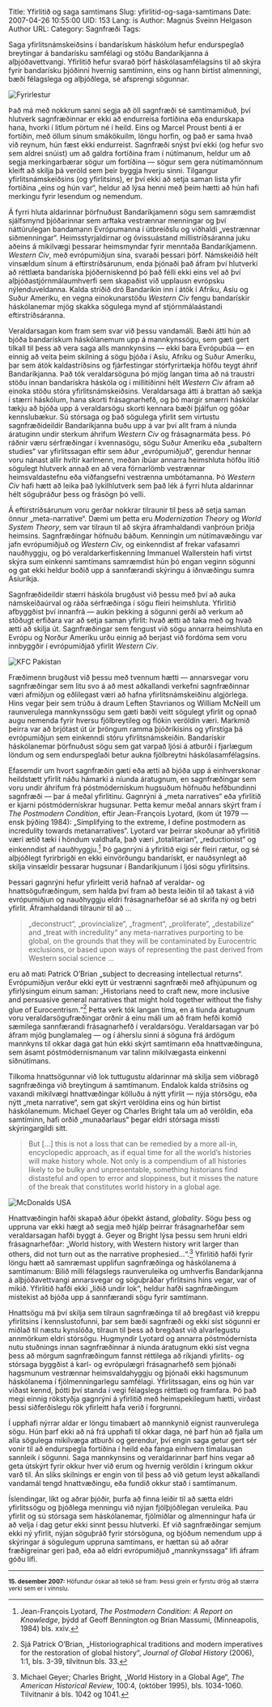 Title: Yfirlitið og saga samtímans
Slug: yfirlitid-og-saga-samtimans
Date: 2007-04-26 10:55:00
UID: 153
Lang: is
Author: Magnús Sveinn Helgason
Author URL: 
Category: Sagnfræði
Tags: 

Saga yfirlitsnámskeiðsins í bandarískum háskólum hefur endurspeglað breytingar á bandarísku samfélagi og stöðu Bandaríkjanna á alþjóðavettvangi. Yfirlitið hefur svarað þörf háskólasamfélagsins til að skýra fyrir bandarísku þjóðinni hvernig samtíminn, eins og hann birtist almenningi, bæði félagslega og alþjóðlega, sé afsprengi sögunnar.

![Fyrirlestur](355.jpg)

Það má með nokkrum sanni segja að öll sagnfræði sé samtímamiðuð, því hlutverk sagnfræðinnar er ekki að endurreisa fortíðina eða endurskapa hana, hvorki í litlum pörtum né í heild. Eins og Marcel Proust benti á er fortíðin, með öllum sínum smákökuilm, löngu horfin, og það er sama hvað við reynum, hún fæst ekki endurreist. Sagnfræði snýst því ekki (og hefur svo sem aldrei snúist) um að galdra fortíðina fram í nútímanum, heldur um að segja merkingarbærar sögur um fortíðina — sögur sem gera nútímamönnum kleift að skilja þá veröld sem þeir byggja hverju sinni. Tilgangur yfirlitsnámskeiðsins (og yfirlitsins), er því ekki að setja saman lista yfir fortíðina „eins og hún var“, heldur að lýsa henni með þeim hætti að hún hafi merkingu fyrir lesendum og nemendum.

Á fyrri hluta aldarinnar þörfnuðust Bandaríkjamenn sögu sem samræmdist sjálfsmynd þjóðarinnar sem arftaka vestrænnar menningar og því náttúrulegan bandamann Evrópumanna í útbreiðslu og viðhaldi „vestrænnar siðmenningar“. Heimsstyrjaldirnar og óvissuástand millistríðsáranna juku aðeins á mikilvægi þessarar heimsmyndar fyrir menntaða Bandaríkjamenn. _Western Civ_, með evrópumiðjun sína, svaraði þessari þörf. Námskeiðið hélt vinsældum sínum á eftirstríðsárunum, enda þjónaði það áfram því hlutverki að réttlæta bandaríska þjóðerniskennd þó það félli ekki eins vel að því alþjóðastjórnmálaumhverfi sem skapaðist við upplausn evrópsku nýlenduveldanna. Kalda stríðið dró Bandaríkin inn í átök í Afríku, Asíu og Suður Ameríku, en vegna einokunarstöðu _Western Civ_ fengu bandarískir háskólanemar mjög skakka sögulega mynd af stjórnmálaástandi eftirstríðsáranna. 

Veraldarsagan kom fram sem svar við þessu vandamáli. Bæði átti hún að bjóða bandarískum háskólanemum upp á mannkynssögu, sem gæti gert tilkall til þess að vera saga alls mannkynsins — ekki bara Evrópubúa — en einnig að veita þeim skilning á sögu þjóða í Asíu, Afríku og Suður Ameríku, þar sem átök kaldastríðsins og fjárfestingar stórfyrirtækja höfðu teygt áhrif Bandaríkjanna.
Það tók veraldarsöguna þó mjög langan tíma að ná traustri stöðu innan bandarískra háskóla og í millitíðinni hélt _Western Civ_ áfram að einoka stöðu stóra yfirlitsnámskeiðsins. Veraldarsaga átti á brattan að sækja í stærri háskólum, hana skorti frásagnarhefð, og þó margir smærri háskólar tækju að bjóða upp á veraldarsögu skorti kennara bæði þjálfun og góðar kennslubækur. Sú stórsaga og það sögulega yfirlit sem virtustu sagnfræðideildir Bandaríkjanna buðu upp á var því allt fram á níunda áratuginn undir sterkum áhrifum _Western Civ_ og frásagnarmáta þess. Þó ráðnir væru sérfræðingar í kvennasögu, sögu Suður Ameríku eða „subaltern studies“ var yfirlitssagan eftir sem áður „evrópumiðjuð“, gerendur hennar voru nánast allir hvítir karlmenn, meðan íbúar annarra heimshluta höfðu lítið sögulegt hlutverk annað en að vera fórnarlömb vestrænnar heimsvaldastefnu eða viðfangsefni vestrænna umbótamanna. Þó _Western Civ_ hafi hætt að leika það lykilhlutverk sem það lék á fyrri hluta aldarinnar hélt söguþráður þess og frásögn þó velli.

Á eftirstríðsárunum voru gerðar nokkrar tilraunir til þess að setja saman önnur „meta-narrative“. Dæmi um þetta eru _Modernization Theory_ og _World System Theory_, sem var tilraun til að skýra áframhaldandi vanþróun þriðja heimsins. Sagnfræðingar höfnuðu báðum. Kenningin um nútímavæðingu var jafn evrópumiðjuð og _Western Civ_, og einkenndist af frekar vafasamri nauðhyggju, og þó veraldarkerfiskenning Immanuel Wallerstein hafi virtst skýra sum einkenni samtímans samræmdist hún þó engan veginn sögunni og gat ekki heldur boðið upp á sannfærandi skýringu á iðnvæðingu sumra Asíuríkja.

Sagnfræðideildir stærri háskóla brugðust við þessu með því að auka námskeiðaúrval og ráða sérfræðinga í sögu fleiri heimshluta. Yfirlitið afbyggðist því innanfrá — aukin þekking á sögunni gerði að verkum að stöðugt erfiðara var að setja saman yfirlit: hvað ætti að taka með og hvað ætti að skilja út. Sagnfræðingar sem fengust við sögu annarra heimshluta en Evrópu og Norður Ameríku urðu einnig að berjast við fordóma sem voru innbyggðir í evrópumiðjað yfirlit _Western Civ_.

![KFC Pakistan](354.jpg)

Fræðimenn brugðust við þessu með tvennum hætti — annarsvegar voru sagnfræðingar sem litu svo á að mest aðkallandi verkefni sagnfræðinnar væri afmiðjun og eðlilegast væri að hafna yfirlitsnámskeiðinu algjörlega. Hins vegar þeir sem trúðu á draum Leften Stavrianos og William McNeill um raunverulega mannkynssögu sem gæti bæði veitt sögulegt yfirlit og opnað augu nemenda fyrir hversu fjölbreytileg og flókin veröldin væri. Markmið þeirra var að brjótast út úr þröngum ramma þjóðríkisins og yfirstíga þá evrópumiðjun sem einkenndi stóru yfirlitsnámskeiðin. Bandarískir háskólanemar þörfnuðust sögu sem gat varpað ljósi á atburði í fjarlægum löndum og sem endurspeglaði betur aukna fjölbreytni háskólasamfélagsins.

Efasemdir um hvort sagnfræðin gæti eða ætti að bjóða upp á einhverskonar heildstætt yfirlit náðu hámarki á níunda áratugnum, en sagnfræðingar sem voru undir áhrifum frá póstmódernískum hugsuðum höfnuðu hefðbundinni sagnfræði — þar á meðal yfirlitinu. Gagnrýni á „meta narratives“ eða yfirlitið er kjarni póstmódernískrar hugsunar. Þetta kemur meðal annars skýrt fram í _The Postmodern Condition_, eftir Jean-François Lyotard, (kom út 1979 — ensk þýðing 1984): „Simplifying to the extreme, I define postmodern as incredulity towards metanarratives“. Lyotard var þeirrar skoðunar að yfirlitið væri ætíð tæki í höndum valdhafa, það væri „totalitarian“, „reductionist“ og einkenndist af nauðhyggju.[^1] Þó gagnrýni á yfirlitið eigi sér fleiri rætur, og sé alþjóðlegt fyrirbrigði en ekki einvörðungu bandarískt, er nauðsynlegt að skilja vinsældir þessarar hugsunar í Bandaríkjunum í ljósi sögu yfirlitsins. 

Þessari gagnrýni hefur yfirleitt verið hafnað af veraldar- og hnattsögufræðingum, sem halda því fram að besta leiðin til að takast á við evrópumiðjun og nauðhyggju eldri frásagnarhefðar sé að skrifa ný og betri yfirlit. Áframhaldandi tilraunir til að ... 

> „deconstruct“, „provincialize“, „fragment“, „proliferate“, „destabilize“ and „treat with incredulity“ any meta-narratives purporting to be global, on the grounds that they will be contaminated by Eurocentric exclusions, or based upon ways of representing the past derived from Western social science ...

eru að mati Patrick O’Brian „subject to decreasing intellectual returns“. Evrópumiðjun verður ekki eytt úr vestrænni sagnfræði með afhjúpunum og yfirlýsingum einum saman: „Historians need to craft new, more inclusive and persuasive general narratives that might hold together without the fishy glue of Eurocentrism.“[^2] Þetta verk tók langan tíma, en á tíunda áratugnum voru veraldarsögufræðingar orðnir á einu máli um að fram hefði komið sæmilega sannfærandi frásagnarhefð í veraldarsögu. Veraldarsagan var þó áfram mjög þunglamaleg — og í áherslu sinni á söguna frá árdögum mannkyns til okkar daga gat hún ekki skýrt samtímann eða hnattvæðinguna, sem ásamt póstmódernismanum var talinn mikilvægasta einkenni síðnútímans. 

Tilkoma hnattsögunnar við lok tuttugustu aldarinnar má skilja sem viðbragð sagnfræðinga við breytingum á samtímanum. Endalok kalda stríðsins og vaxandi mikilvægi hnattvæðingar kölluðu á nýtt yfirlit — nýja stórsögu, eða nýtt „meta narrative“, sem gat skýrt veröldina eins og hún birtist háskólanemum. Michael Geyer og Charles Bright tala um að veröldin, eða samtíminn, hafi orðið „munaðarlaus“ þegar eldri stórsaga missti skýringargildi sitt.

> But [...] this is not a loss that can be remedied by a more all-in, encyclopedic approach, as if equal time for all the world’s histories will make history whole. Not only is a compendium of all histories likely to be bulky and unpresentable, something historians find distasteful and open to error and sloppiness, but it misses the nature of the break that constitutes world history in a global age.

![McDonalds USA](353.jpg)

Hnattvæðingin hafði skapað áður óþekkt ástand, _globality_. Sögu þess og uppruna var ekki hægt að segja með hjálp þeirrar frásagnarhefðar sem veraldarsagan hafði byggt á. Geyer og Bright lýsa þessu sem hruni eldri frásagnarhefðar: „World history, with Western history writ larger than others, did not turn out as the narrative prophesied...“.[^3] Yfirlitið hafði fyrir löngu hætt að samræmast upplifun sagnfræðinga og háskólanema á samtímanum: Bilið milli félagslegs raunveruleika og umhverfis Bandaríkjanna á alþjóðavettvangi annarsvegar og söguþráðar yfirlitsins hins vegar, var of mikið. Yfirlitið hafði ekki „liðið undir lok“, heldur hafði sagnfræðingum mistekist að bjóða upp á sannfærandi sögu fyrir samtímann. 

Hnattsögu má því skilja sem tilraun sagnfræðinga til að bregðast við kreppu yfirlitsins í kennslustofunni, þar sem bæði sagnfræði og ekki síst sögunni er miðlað til næstu kynslóða, tilraun til þess að bregðast við alvarlegustu annmörkum eldri stórsögu. Hugmyndir Lyotard og annarra póstmódernista nutu stuðnings innan sagnfræðinnar á níunda áratugnum ekki síst vegna þess að mörgum sagnfræðingum fannst réttilega að ríkjandi yfirlits- og stórsaga byggðist á karl- og evrópulægri frásagnarhefð sem þjónaði hagsmunum vestrænnar heimsvaldahyggju og þjónaði ekki hagsmunum háskólanema í fjölmenningarlegu samfélagi. Yfirlitssagan, eins og hún var víðast kennd, þótti því standa í vegi félagslegs réttlæti og framfara. Þó það megi einnig rökstyðja gagnrýni á yfirlitið með heimspekilegum hætti, virðast þessi siðferðislegu rök yfirleitt hafa verið í forgrunni. 

Í upphafi nýrrar aldar er löngu tímabært að mannkynið eignist raunverulega sögu. Hún þarf ekki að ná frá upphafi til okkar daga, né þarf hún að fjalla um alla sögulega mikilvæga atburði og gerendur, því engin saga getur gert sér vonir til að endurspegla fortíðina í heild eða fanga einhvern tímalausan sannleik í sögunni. Saga mannkynsins og veraldarinnar þarf hins vegar að geta útskýrt fyrir okkur hver við erum og hvernig veröldin í kringum okkur varð til. Án slíks skilnings er engin von til þess að við getum leyst aðkallandi vandamál tengd hnattvæðingu, eða fundið okkur stað í samtímanum.

Íslendingar, líkt og aðrar þjóðir, þurfa að finna leiðir til að sætta eldri yfirlitssögu og þjóðlega menningu við nýjan fjölþjóðlegan veruleika. Þau yfirlit og sú stórsaga sem háskólanemar, fjölmiðlar og almenningur hafa úr að velja í dag getur ekki sinnt þessu hlutverki. Ef við sagnfræðingar semjum ekki ný yfirlit, nýjan söguþráð fyrir stórsöguna, og bjóðum nemendum upp á skýringar á sögulegum uppruna samtímans, er hættan sú að aðrar fræðigreinar geri það, eða að eldri evrópumiðjuð „mannkynssaga“ lifi áfram góðu lífi.

---

<small class="blurb">
<strong>15. desember 2007:</strong> Höfundur óskar að tekið sé fram: Þessi grein er fyrstu drög að stærra verki sem er í vinnslu.
</small>


[^1]: Jean-François Lyotard, _The Postmodern Condition: A Report on Knowledge_, þýdd af Geoff Bennington og Brian Massumi, (Minneapolis, 1984) bls. xxiv.
[^2]: Sjá Patrick O’Brian, „Historiographical traditions and modern imperatives for the restoration of global history“, _Journal of Global History_ (2006), 1:1, bls. 3-39, tilvitnun bls. 33.
[^3]: Michael Geyer; Charles Bright, „World History in a Global Age“, _The American Historical Review_, 100:4, (október 1995), bls. 1034-1060. Tilvitnanir á bls. 1042 og 1041.


